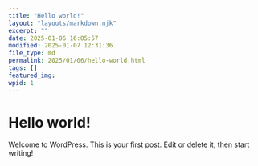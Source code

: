 ```yaml
---
title: "Hello world!"
layout: "layouts/markdown.njk"
excerpt: ""
date: 2025-01-06 16:05:57
modified: 2025-01-07 12:31:36
file_type: md
permalink: 2025/01/06/hello-world.html
tags: []
featured_img: 
wpid: 1
---
```


# Hello world!

Welcome to WordPress. This is your first post. Edit or delete it, then start writing!